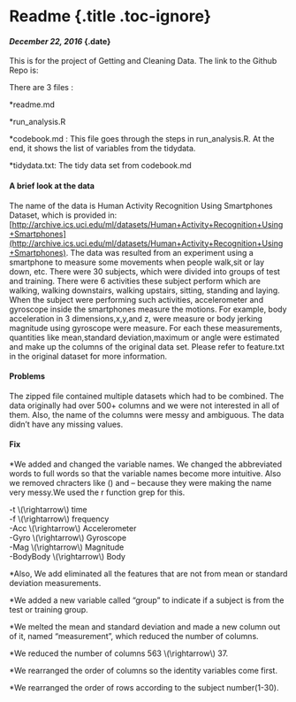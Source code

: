 Readme {.title .toc-ignore}
======

#### *December 22, 2016* {.date}

This is for the project of Getting and Cleaning Data. The link to the
Github Repo is:

There are 3 files :

\*readme.md

\*run\_analysis.R

\*codebook.md : This file goes through the steps in run\_analysis.R. At
the end, it shows the list of variables from the tidydata.

\*tidydata.txt: The tidy data set from codebook.md

#### A brief look at the data

The name of the data is Human Activity Recognition Using Smartphones
Dataset, which is provided in:
[http://archive.ics.uci.edu/ml/datasets/Human+Activity+Recognition+Using+Smartphones](http://archive.ics.uci.edu/ml/datasets/Human+Activity+Recognition+Using+Smartphones).
The data was resulted from an experiment using a smartphone to measure
some movements when people walk,sit or lay down, etc. There were 30
subjects, which were divided into groups of test and training. There
were 6 activities these subject perform which are walking, walking
downstairs, walking upstairs, sitting, standing and laying. When the
subject were performing such activities, accelerometer and gyroscope
inside the smartphones measure the motions. For example, body
acceleration in 3 dimensions,x,y,and z, were measure or body jerking
magnitude using gyroscope were measure. For each these measurements,
quantities like mean,standard deviation,maximum or angle were estimated
and make up the columns of the original data set. Please refer to
feature.txt in the original dataset for more information.

#### Problems

The zipped file contained multiple datasets which had to be combined.
The data originally had over 500+ columns and we were not interested in
all of them. Also, the name of the columns were messy and ambiguous. The
data didn’t have any missing values.

#### Fix

\*We added and changed the variable names. We changed the abbreviated
words to full words so that the variable names become more intuitive.
Also we removed chracters like () and – because they were making the
name very messy.We used the r function grep for this.

-t \\(\\rightarrow\\) time\
 -f \\(\\rightarrow\\) frequency\
 -Acc \\(\\rightarrow\\) Accelerometer\
 -Gyro \\(\\rightarrow\\) Gyroscope\
 -Mag \\(\\rightarrow\\) Magnitude\
 -BodyBody \\(\\rightarrow\\) Body

\*Also, We add eliminated all the features that are not from mean or
standard deviation measurements.

\*We added a new variable called “group” to indicate if a subject is
from the test or training group.

\*We melted the mean and standard deviation and made a new column out of
it, named “measurement”, which reduced the number of columns.

\*We reduced the number of columns 563 \\(\\rightarrow\\) 37.

\*We rearranged the order of columns so the identity variables come
first.

\*We rearranged the order of rows according to the subject number(1-30).
